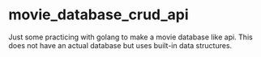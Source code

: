 # movie_database_crud_api
Just some practicing with golang to make a movie database like api. This does not have an actual database but uses built-in data structures.
